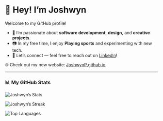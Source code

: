 <h1>👋 Hey! I’m Joshwyn</h1>
<p>Welcome to my GitHub profile!</p>

<ul>
  <li>🚀 I’m passionate about <b>software development</b>, <b>design</b>, and <b>creative projects</b>.</li>
  <li>📷 In my free time, I enjoy <b>Playing sports</b> and experimenting with new tech.</li>
  <li>💼 Let’s connect — feel free to reach out on <a href="https://www.linkedin.com/in/joshwynparekh">LinkedIn</a>!</li>
</ul>

🌐 Check out my new website: [JoshwynP.github.io](https://JoshwynP.github.io)

---

### 📊 My GitHub Stats
![Joshwyn’s Stats](https://github-readme-stats.vercel.app/api?username=JoshwynP&theme=slateorange&show_icons=true&hide_border=true&count_private=true)

![Joshwyn’s Streak](https://github-readme-streak-stats.herokuapp.com/?user=JoshwynP&theme=slateorange&hide_border=true)

![Top Languages](https://github-readme-stats.vercel.app/api/top-langs/?username=JoshwynP&theme=slateorange&show_icons=true&hide_border=true&layout=compact)
